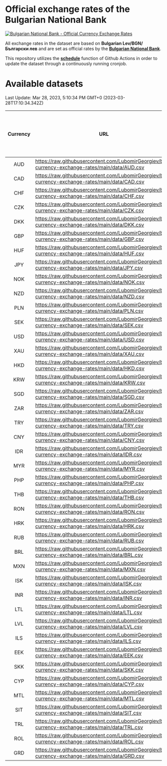 # Official exchange rates of the Bulgarian National Bank

[![Bulgarian National Bank - Official Currency Exchange Rates](https://github.com/LubomirGeorgiev/bnb-currency-exchange-rates/actions/workflows/update-rates.yml/badge.svg?branch=main)](https://github.com/LubomirGeorgiev/bnb-currency-exchange-rates/actions/workflows/update-rates.yml)

All exchange rates in the dataset are based on **Bulgarian Lev/BGN/Български лев** and are set as official rates by the [**Bulgarian National Bank**](https://www.bnb.bg/Statistics/StExternalSector/StExchangeRates/StERForeignCurrencies/index.htm?toLang=_EN).

This repository utilizes the [**schedule**](https://docs.github.com/en/actions/reference/events-that-trigger-workflows) function of Github Actions in order to update the dataset through a continuously running cronjob.

# Available datasets

<!-- START LINKS (DO NOT EVER FU*ING DELETE THIS COMMENT FOR THE LOVE OF YOUR LIFE!!! IF YOU ARE CURIOS HOW IT WORKS, YOU CAN HAVE A LOOK AT ./src/updateReadme.ts) -->

Last Update: Mar 28, 2023, 5:10:34 PM GMT+0 (2023-03-28T17:10:34.342Z)

| Currency | URL                                                                                             | Number of records | Number of missing days that were filled in |
| :------: | ----------------------------------------------------------------------------------------------- | :---------------: | :----------------------------------------: |
|   AUD    | https://raw.githubusercontent.com/LubomirGeorgiev/bnb-currency-exchange-rates/main/data/AUD.csv |       8452        |                    2613                    |
|   CAD    | https://raw.githubusercontent.com/LubomirGeorgiev/bnb-currency-exchange-rates/main/data/CAD.csv |       8452        |                    2613                    |
|   CHF    | https://raw.githubusercontent.com/LubomirGeorgiev/bnb-currency-exchange-rates/main/data/CHF.csv |       8452        |                    2613                    |
|   CZK    | https://raw.githubusercontent.com/LubomirGeorgiev/bnb-currency-exchange-rates/main/data/CZK.csv |       8452        |                    2613                    |
|   DKK    | https://raw.githubusercontent.com/LubomirGeorgiev/bnb-currency-exchange-rates/main/data/DKK.csv |       8452        |                    2613                    |
|   GBP    | https://raw.githubusercontent.com/LubomirGeorgiev/bnb-currency-exchange-rates/main/data/GBP.csv |       8452        |                    2613                    |
|   HUF    | https://raw.githubusercontent.com/LubomirGeorgiev/bnb-currency-exchange-rates/main/data/HUF.csv |       8452        |                    2613                    |
|   JPY    | https://raw.githubusercontent.com/LubomirGeorgiev/bnb-currency-exchange-rates/main/data/JPY.csv |       8452        |                    2613                    |
|   NOK    | https://raw.githubusercontent.com/LubomirGeorgiev/bnb-currency-exchange-rates/main/data/NOK.csv |       8452        |                    2613                    |
|   NZD    | https://raw.githubusercontent.com/LubomirGeorgiev/bnb-currency-exchange-rates/main/data/NZD.csv |       8452        |                    2613                    |
|   PLN    | https://raw.githubusercontent.com/LubomirGeorgiev/bnb-currency-exchange-rates/main/data/PLN.csv |       8452        |                    2613                    |
|   SEK    | https://raw.githubusercontent.com/LubomirGeorgiev/bnb-currency-exchange-rates/main/data/SEK.csv |       8452        |                    2613                    |
|   USD    | https://raw.githubusercontent.com/LubomirGeorgiev/bnb-currency-exchange-rates/main/data/USD.csv |       8452        |                    2613                    |
|   XAU    | https://raw.githubusercontent.com/LubomirGeorgiev/bnb-currency-exchange-rates/main/data/XAU.csv |       8452        |                    2615                    |
|   HKD    | https://raw.githubusercontent.com/LubomirGeorgiev/bnb-currency-exchange-rates/main/data/HKD.csv |       8150        |                    2522                    |
|   KRW    | https://raw.githubusercontent.com/LubomirGeorgiev/bnb-currency-exchange-rates/main/data/KRW.csv |       8150        |                    2522                    |
|   SGD    | https://raw.githubusercontent.com/LubomirGeorgiev/bnb-currency-exchange-rates/main/data/SGD.csv |       8150        |                    2522                    |
|   ZAR    | https://raw.githubusercontent.com/LubomirGeorgiev/bnb-currency-exchange-rates/main/data/ZAR.csv |       8150        |                    2522                    |
|   TRY    | https://raw.githubusercontent.com/LubomirGeorgiev/bnb-currency-exchange-rates/main/data/TRY.csv |       6632        |                    2052                    |
|   CNY    | https://raw.githubusercontent.com/LubomirGeorgiev/bnb-currency-exchange-rates/main/data/CNY.csv |       6512        |                    2016                    |
|   IDR    | https://raw.githubusercontent.com/LubomirGeorgiev/bnb-currency-exchange-rates/main/data/IDR.csv |       6512        |                    2016                    |
|   MYR    | https://raw.githubusercontent.com/LubomirGeorgiev/bnb-currency-exchange-rates/main/data/MYR.csv |       6512        |                    2016                    |
|   PHP    | https://raw.githubusercontent.com/LubomirGeorgiev/bnb-currency-exchange-rates/main/data/PHP.csv |       6512        |                    2016                    |
|   THB    | https://raw.githubusercontent.com/LubomirGeorgiev/bnb-currency-exchange-rates/main/data/THB.csv |       6512        |                    2016                    |
|   RON    | https://raw.githubusercontent.com/LubomirGeorgiev/bnb-currency-exchange-rates/main/data/RON.csv |       6453        |                    1998                    |
|   HRK    | https://raw.githubusercontent.com/LubomirGeorgiev/bnb-currency-exchange-rates/main/data/HRK.csv |       6424        |                    1988                    |
|   RUB    | https://raw.githubusercontent.com/LubomirGeorgiev/bnb-currency-exchange-rates/main/data/RUB.csv |       6122        |                    1893                    |
|   BRL    | https://raw.githubusercontent.com/LubomirGeorgiev/bnb-currency-exchange-rates/main/data/BRL.csv |       5542        |                    1719                    |
|   MXN    | https://raw.githubusercontent.com/LubomirGeorgiev/bnb-currency-exchange-rates/main/data/MXN.csv |       5542        |                    1719                    |
|   ISK    | https://raw.githubusercontent.com/LubomirGeorgiev/bnb-currency-exchange-rates/main/data/ISK.csv |       5455        |                    1694                    |
|   INR    | https://raw.githubusercontent.com/LubomirGeorgiev/bnb-currency-exchange-rates/main/data/INR.csv |       5175        |                    1605                    |
|   LTL    | https://raw.githubusercontent.com/LubomirGeorgiev/bnb-currency-exchange-rates/main/data/LTL.csv |       5157        |                    1586                    |
|   LVL    | https://raw.githubusercontent.com/LubomirGeorgiev/bnb-currency-exchange-rates/main/data/LVL.csv |       4792        |                    1472                    |
|   ILS    | https://raw.githubusercontent.com/LubomirGeorgiev/bnb-currency-exchange-rates/main/data/ILS.csv |       4449        |                    1384                    |
|   EEK    | https://raw.githubusercontent.com/LubomirGeorgiev/bnb-currency-exchange-rates/main/data/EEK.csv |       4000        |                    1226                    |
|   SKK    | https://raw.githubusercontent.com/LubomirGeorgiev/bnb-currency-exchange-rates/main/data/SKK.csv |       2970        |                    912                     |
|   CYP    | https://raw.githubusercontent.com/LubomirGeorgiev/bnb-currency-exchange-rates/main/data/CYP.csv |       2906        |                    890                     |
|   MTL    | https://raw.githubusercontent.com/LubomirGeorgiev/bnb-currency-exchange-rates/main/data/MTL.csv |       2604        |                    799                     |
|   SIT    | https://raw.githubusercontent.com/LubomirGeorgiev/bnb-currency-exchange-rates/main/data/SIT.csv |       2542        |                    778                     |
|   TRL    | https://raw.githubusercontent.com/LubomirGeorgiev/bnb-currency-exchange-rates/main/data/TRL.csv |       1818        |                    559                     |
|   ROL    | https://raw.githubusercontent.com/LubomirGeorgiev/bnb-currency-exchange-rates/main/data/ROL.csv |       1697        |                    524                     |
|   GRD    | https://raw.githubusercontent.com/LubomirGeorgiev/bnb-currency-exchange-rates/main/data/GRD.csv |        361        |                    109                     |

<!-- END LINKS (DO NOT EVER FU*ING DELETE THIS COMMENT FOR THE LOVE OF YOUR LIFE!!! IF YOU ARE CURIOS HOW IT WORKS, YOU CAN HAVE A LOOK AT ./src/updateReadme.ts) -->
